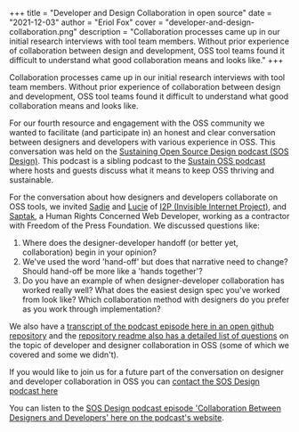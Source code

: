 +++
title = "Developer and Design Collaboration in open source"
date = "2021-12-03"
author = "Eriol Fox"
cover = "developer-and-design-collaboration.png"
description = "Collaboration processes came up in our initial research interviews with tool team members.  Without prior experience of collaboration between design and development, OSS tool teams found it difficult to understand what good collaboration means and looks like."
+++

Collaboration processes came up in our initial research interviews with tool team members.  Without prior experience of collaboration between design and development, OSS tool teams found it difficult to understand what good collaboration means and looks like. 

For our fourth resource and engagement with the OSS community we wanted to facilitate (and participate in) an honest and clear conversation between designers and developers with various experience in OSS. This conversation was held on the [Sustaining Open Source Design podcast (SOS Design)](https://sosdesign.sustainoss.org/). This podcast is a sibling podcast to the [Sustain OSS podcast](https://podcast.sustainoss.org/) where hosts and guests discuss what it means to keep OSS thriving and sustainable. 

For the conversation about how designers and developers collaborate on OSS tools, we invited [Sadie](https://twitter.com/yrb1rd) and [Lucie](https://luwuxu.com/) of [I2P (Invisible Internet Project)](https://geti2p.net/en/), and [Saptak](https://saptaks.website/), a Human Rights Concerned Web Developer, working as a contractor with Freedom of the Press Foundation. We discussed questions like:

1. Where does the designer-developer handoff (or better yet, collaboration) begin in your opinion?
2. We've used the word 'hand-off' but does that narrative need to change? Should hand-off be more like a 'hands together'?
3. Do you have an example of when designer-developer collaboration has worked really well? What does the easiest design spec you've worked from look like? Which collaboration method with designers do you prefer as you work through implementation?


We also have a [transcript of the podcast episode here in an open github repository](https://github.com/simplysecure/designer-developer-collaboration-in-OSS/blob/main/In-conversation-with-designers-and-developers-in-OSS-for-SOS-podcast.md) and the [repository readme also has a detailed list of questions](https://github.com/simplysecure/designer-developer-collaboration-in-OSS) on the topic of developer and designer collaboration in OSS (some of which we covered and some we didn't).

If you would like to join us for a future part of the conversation on designer and developer collaboration in OSS you can [contact the SOS Design podcast here](https://discourse.sustainoss.org/t/design-ux-working-group/348)

You can listen to the [SOS Design podcast episode 'Collaboration Between Designers and Developers' here on the podcast's website](https://sosdesign.sustainoss.org/18).

